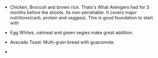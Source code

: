 * Chicken, Broccoli and brown rice. Thats's What Avengers had for 3 months 
before the shoots. Its non-perishable. It covers major 
nutritions(carb, protein and veggies). This is good foundation to start with 

* Egg Whites, oatmeal and green vegies make great addition.
* Avacado Toast: Multi-grain bread with guacomole. 
*  
 
